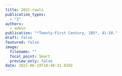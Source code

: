 ```yaml
---
title: 2021-rawls
publication_types:
  - "2"
authors:
  - admin
publication: "*Twenty-First Century, 185*, 41-50."
draft: false
featured: false
image:
  filename: ""
  focal_point: Smart
  preview_only: false
date: 2021-06-18T10:48:31.020Z
---
```

